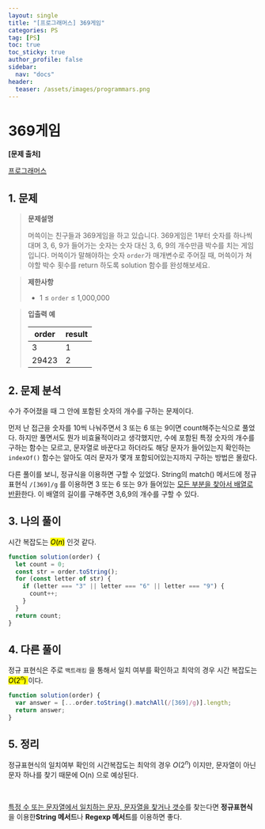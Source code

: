 ```yaml
---
layout: single
title: "[프로그래머스] 369게임"
categories: PS
tag: [PS]
toc: true
toc_sticky: true
author_profile: false
sidebar:
  nav: "docs"
header:
  teaser: /assets/images/programmars.png
---
```


# 369게임

**[문제 출처]**

[프로그래머스](https://school.programmers.co.kr/learn/courses/30/lessons/120891)

## 1. 문제

> **문제설명**
>
> 머쓱이는 친구들과 369게임을 하고 있습니다. 369게임은 1부터 숫자를 하나씩 대며 3, 6, 9가 들어가는 숫자는 숫자 대신 3, 6, 9의 개수만큼 박수를 치는 게임입니다. 머쓱이가 말해야하는 숫자 `order`가 매개변수로 주어질 때, 머쓱이가 쳐야할 박수 횟수를 return 하도록 solution 함수를 완성해보세요.

> **제한사항**
>
> - 1 ≤ `order` ≤ 1,000,000

> **입출력 예**
>
> | order | result |
> | ----- | ------ |
> | 3     | 1      |
> | 29423 | 2      |

## 2. 문제 분석

수가 주어졌을 때 그 안에 포함된 숫자의 개수를 구하는 문제이다.

먼저 난 접근을 숫자를 10씩 나눠주면서 3 또는 6 또는 9이면 count해주는식으로 풀었다. 하지만 풀면서도 뭔가 비효율적이라고 생각했지만, 수에 포함된 특정 숫자의 개수를 구하는 함수는 모르고, 문자열로 바꾼다고 하더라도 해당 문자가 들어있는지 확인하는 `indexOf()` 함수는 알아도 여러 문자가 몇개 포함되어있는지까지 구하는 방법은 몰랐다.

다른 풀이를 보니, 정규식을 이용하면 구할 수 있었다. String의 match() 메서드에 정규 표현식 `/[369]/g` 를 이용하면 3 또는 6 또는 9가 들어있는 <u>모든 부분을 찾아서 배열로 반환</u>한다. 이 배열의 길이를 구해주면 3,6,9의 개수를 구할 수 있다.

## 3. 나의 풀이

시간 복잡도는 <mark>$O(n)$</mark> 인것 같다.

```js
function solution(order) {
  let count = 0;
  const str = order.toString();
  for (const letter of str) {
    if (letter === "3" || letter === "6" || letter === "9") {
      count++;
    }
  }
  return count;
}
```

## 4. 다른 풀이

정규 표현식은 주로 `백트래킹` 을 통해서 일치 여부를 확인하고 최악의 경우 시간 복잡도는 <mark>$O(2^n)$ </mark>이다.

```js
function solution(order) {
  var answer = [...order.toString().matchAll(/[369]/g)].length;
  return answer;
}
```

## 5. 정리

정규표현식의 일치여부 확인의 시간복잡도는 최악의 경우 $O(2^n)$ 이지만, 문자열이 아닌 문자 하나를 찾기 때문에 O(n) 으로 예상된다.

<br>

<u>특정 수 또는 문자열에서 일치하는 문자, 문자열을 찾거나 갯수</u>를 찾는다면 **정규표현식**을 이용한**String 메서드**나 **Regexp 메서드**를 이용하면 좋다.
